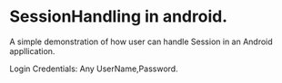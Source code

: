 # SessionHandling in android. 

A simple demonstration of how user can handle Session in an Android appllication.

Login Credentials: Any UserName,Password.
